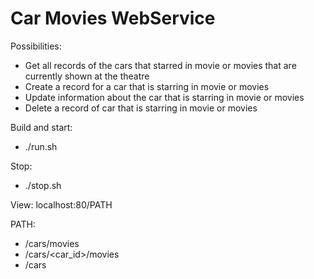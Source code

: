 # Car Movies WebService

Possibilities:
- Get all records of the cars that starred in movie or movies that are currently shown at the theatre
- Create a record for a car that is starring in movie or movies
- Update information about the car that is starring in movie or movies
- Delete a record of car that is starring in movie or movies

Build and start:
- ./run.sh

Stop:
- ./stop.sh

View: localhost:80/PATH
                 
PATH: 
- /cars/movies
- /cars/<car_id>/movies
- /cars
